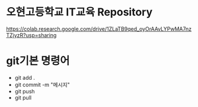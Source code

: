 # 오현고등학교 IT교육 Repository

https://colab.research.google.com/drive/1ZLaTB9qed_oyOrAAvLYPwMA7nzTZjyzR?usp=sharing

# git기본 명령어
- git add .
- git commit -m "메시지"
- git push
- git pull